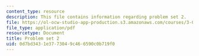 ```yaml
---
content_type: resource
description: This file contains information regarding problem set 2.
file: https://ol-ocw-studio-app-production.s3.amazonaws.com/courses/3-044-materials-processing-spring-2013/0d7bd3431e3773049c466590c0b719f0_MIT3_044S13_pset2.pdf
file_type: application/pdf
resourcetype: Document
title: Problem set 2
uid: 0d7bd343-1e37-7304-9c46-6590c0b719f0
---
```

